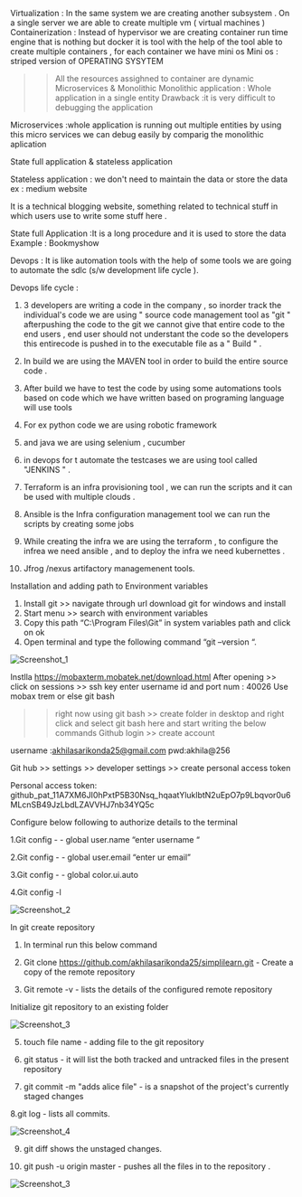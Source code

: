 Virtualization : In the same system we are creating another subsystem .
On a single server we are able to create multiple vm ( virtual machines ) 
Containerization : Instead of hypervisor we are creating container run time engine that is nothing but docker it is tool with the help of the tool able to create multiple containers , for each container we have mini os 
Mini os : striped version of OPERATING SYSYTEM 
>>All the resources assighned to container are dynamic 
Microservices & Monolithic 
Monolithic application : Whole application in a single entity 
Drawback :it is very difficult to debugging the application 

Microservices :whole application is running out multiple entities by using this micro services we can debug easily by comparig the monolithic aplication 

State full application & stateless application 

Stateless application : we don't need to maintain the data or store the data 
ex : medium website 

It is a technical blogging website, something related to technical stuff in which users use to write some stuff here .

State full Application :It is a long procedure and it is used to store the data 
Example : Bookmyshow 


Devops : It is like automation tools with the help of some tools we are going to automate the sdlc (s/w development life cycle ).

Devops life cycle : 
1) 3 developers are writing a code in the company , so inorder track the individual's code we are using " source code management tool as "git " afterpushing the code to the git  we cannot give that entire code to the end users , end user should not understant the code so the developers this entirecode is pushed in to the executable file as a " Build " .

2) In build we are using the MAVEN tool in order to build the entire source code .

3)  After build we have to test the code by using some automations tools based on code which we have written based on programing language will use tools 

4) For ex python code we are using robotic framework 

5) and java we are using selenium , cucumber 

6)  in devops for t automate the testcases we are using tool called "JENKINS " .

7) Terraform is an infra provisioning tool , we can run the scripts and it can be used with multiple clouds .
 
8) Ansible is the Infra configuration management tool we can run the scripts by creating some jobs 

9) While creating the infra we are using the terraform , to configure the infrea we need ansible , and to deploy the infra we need kubernettes .

10) Jfrog /nexus artifactory managemenent tools.








Installation and adding path to Environment variables 
1.	Install git >> navigate through url download git for windows and install 
2.	Start menu >> search with environment variables 
3.	 Copy this path “C:\Program Files\Git” in system variables path and click on ok 
4.	Open terminal and type the following command “git –version “. 

 ![Screenshot_1](https://github.com/akhilasarikonda25/Commands/assets/133091109/309738a6-033f-4c1e-919d-9cd36982b5b5)
 
 Instlla https://mobaxterm.mobatek.net/download.html
 After opening >> click on sessions >> ssh key enter username id and port num : 40026
 Use mobax trem or else git bash 
 >> right now using git bash >> create folder in desktop and right click and select git bash here and start writing the below commands 
Github login >> create account 

username :akhilasarikonda25@gmail.com
pwd:akhila@256

Git hub >> settings >> developer settings >> create personal access token 

Personal access token: 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
 
Configure below following to authorize details to the terminal 

1.Git config - - global user.name “enter username “

2.Git config - - global user.email “enter ur email”

3.Git config   - - global color.ui.auto

4.Git config -l 

![Screenshot_2](https://github.com/akhilasarikonda25/Commands/assets/133091109/d726703c-b25d-4960-a7e6-cbed84544ef6)

In git create repository 
1.	In terminal run this below command 
2.	Git clone https://github.com/akhilasarikonda25/simplilearn.git    - Create a copy of the remote repository

   3.  Git remote -v     - lists the details of the configured remote repository

Initialize git repository to an existing folder 

![Screenshot_3](https://github.com/akhilasarikonda25/Commands/assets/133091109/f9e29d7b-8767-4024-b4fc-c2adad8fe733)

5. touch file name   - adding file to the git repository 

6. git status  - it will list the both tracked and untracked files in the present repository 

7. git commit -m "adds alice file"     - is a snapshot of the project's currently staged changes

8.git log    - lists all commits.

![Screenshot_4](https://github.com/akhilasarikonda25/Commands/assets/133091109/4f16b02d-9c38-4781-9884-21c8d3b83391)


9. git diff shows the unstaged changes.

10. git push -u origin master  - pushes all the files in to the repository .

![Screenshot_3](https://github.com/akhilasarikonda25/Commands/assets/133091109/c5725b25-c3d3-4e44-a400-05d777b32ac3)

